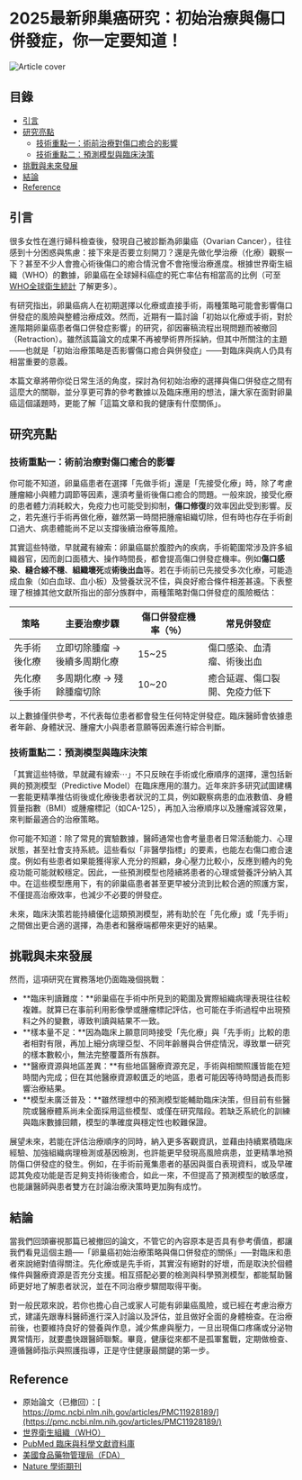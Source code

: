 # 2025最新卵巢癌研究：初始治療與傷口併發症，你一定要知道！
![Article cover](https://i.imgur.com/oOxC7Vp.png)

## 目錄

* [引言](#introduction)
* [研究亮點](#highlights)  
   * [技術重點一：術前治療對傷口癒合的影響](#tech1)  
   * [技術重點二：預測模型與臨床決策](#tech2)
* [挑戰與未來發展](#future-work)
* [結論](#conclusion)
* [Reference](#reference)

## 引言
<a id="introduction"></a>

很多女性在進行婦科檢查後，發現自己被診斷為卵巢癌（Ovarian Cancer），往往感到十分困惑與焦慮：接下來是否要立刻開刀？還是先做化學治療（化療）觀察一下？甚至不少人會擔心術後傷口的癒合情況會不會拖慢治療進度。根據世界衛生組織（WHO）的數據，卵巢癌在全球婦科癌症的死亡率佔有相當高的比例（可至 [WHO全球衛生統計](https://www.who.int/) 了解更多）。

有研究指出，卵巢癌病人在初期選擇以化療或直接手術，兩種策略可能會影響傷口併發症的風險與整體治療成效。然而，近期有一篇討論「初始以化療或手術，對於進階期卵巢癌患者傷口併發症影響」的研究，卻因審稿流程出現問題而被撤回（Retraction）。雖然該篇論文的成果不再被學術界所採納，但其中所關注的主題——也就是「初始治療策略是否影響傷口癒合與併發症」——對臨床與病人仍具有相當重要的意義。

本篇文章將帶你從日常生活的角度，探討為何初始治療的選擇與傷口併發症之間有這麼大的關聯，並分享更可靠的參考數據以及臨床應用的想法，讓大家在面對卵巢癌這個議題時，更能了解「這篇文章和我的健康有什麼關係」。

## 研究亮點
<a id="highlights"></a>

### 技術重點一：術前治療對傷口癒合的影響

你可能不知道，卵巢癌患者在選擇「先做手術」還是「先接受化療」時，除了考慮腫瘤縮小與體力調節等因素，還須考量術後傷口癒合的問題。一般來說，接受化療的患者體力消耗較大，免疫力也可能受到抑制，**傷口修復**的效率因此受到影響。反之，若先進行手術再做化療，雖然第一時間把腫瘤組織切除，但有時也存在手術創口過大、病患體能尚不足以支撐後續治療等風險。

其實這些特徵，早就藏有線索：卵巢癌屬於腹腔內的疾病，手術範圍常涉及許多組織器官，因而創口面積大、操作時間長，都會提高傷口併發症機率。例如**傷口感染**、**縫合線不穩**、**組織壞死**或**術後出血**等。若在手術前已先接受多次化療，可能造成血象（如白血球、血小板）及營養狀況不佳，與良好癒合條件相差甚遠。下表整理了根據其他文獻所指出的部分族群中，兩種策略對傷口併發症的風險概估：

| 策略     | 主要治療步驟           | 傷口併發症機率（％） | 常見併發症           |
| ------ | ---------------- | ---------- | --------------- |
| 先手術後化療 | 立即切除腫瘤 → 後續多周期化療 | 15\~25     | 傷口感染、血清瘤、術後出血   |
| 先化療後手術 | 多周期化療 → 殘餘腫瘤切除   | 10\~20     | 癒合延遲、傷口裂開、免疫力低下 |

以上數據僅供參考，不代表每位患者都會發生任何特定併發症。臨床醫師會依據患者年齡、身體狀況、腫瘤大小與患者意願等因素進行綜合判斷。

### 技術重點二：預測模型與臨床決策

「其實這些特徵，早就藏有線索⋯」不只反映在手術或化療順序的選擇，還包括新興的預測模型（Predictive Model）在臨床應用的潛力。近年來許多研究試圖建構一套能更精準推估術後或化療後患者狀況的工具，例如觀察病患的血液數值、身體質量指數（BMI）或腫瘤標記（如CA-125），再加入治療順序以及腫瘤減容效果，來判斷最適合的治療策略。

你可能不知道：除了常見的實驗數據，醫師通常也會考量患者日常活動能力、心理狀態，甚至社會支持系統。這些看似「非醫學指標」的要素，也能左右傷口癒合速度。例如有些患者如果能獲得家人充分的照顧，身心壓力比較小，反應到體內的免疫功能可能就較穩定。因此，一些預測模型也陸續將患者的心理或營養評分納入其中。在這些模型應用下，有的卵巢癌患者甚至更早被分流到比較合適的照護方案，不僅提高治療效率，也減少不必要的併發症。

未來，臨床決策若能持續優化這類預測模型，將有助於在「先化療」或「先手術」之間做出更合適的選擇，為患者和醫療端都帶來更好的結果。

## 挑戰與未來發展
<a id="future-work"></a>

然而，這項研究在實務落地仍面臨幾個挑戰：

* **臨床判讀難度：**卵巢癌在手術中所見到的範圍及實際組織病理表現往往較複雜。就算已在事前利用影像學或腫瘤標記評估，也可能在手術過程中出現預料之外的變數，導致判讀與結果不一致。
* **樣本量不足：**因為臨床上願意同時接受「先化療」與「先手術」比較的患者相對有限，再加上細分病理亞型、不同年齡層與合併症情況，導致單一研究的樣本數較小，無法完整覆蓋所有族群。
* **醫療資源與地區差異：**有些地區醫療資源充足，手術與相關照護皆能在短時間內完成；但在其他醫療資源較匱乏的地區，患者可能因等待時間過長而影響治療結果。
* **模型未廣泛普及：**雖然理想中的預測模型能輔助臨床決策，但目前有些醫院或醫療體系尚未全面採用這些模型、或僅在研究階段。若缺乏系統化的訓練與臨床數據回饋，模型的準確度與穩定性也較難保證。

展望未來，若能在評估治療順序的同時，納入更多客觀資訊，並藉由持續累積臨床經驗、加強組織病理檢測或基因檢測，也許能更早發現高風險病患，並更精準地預防傷口併發症的發生。例如，在手術前蒐集患者的基因與蛋白表現資料，或及早確認其免疫功能是否足夠支持術後癒合，如此一來，不但提高了預測模型的敏感度，也能讓醫師與患者雙方在討論治療決策時更加胸有成竹。

## 結論
<a id="conclusion"></a>

當我們回頭審視那篇已被撤回的論文，不管它的內容原本是否具有參考價值，都讓我們看見這個主題──「卵巢癌初始治療策略與傷口併發症的關係」──對臨床和患者來說絕對值得關注。先化療或是先手術，其實沒有絕對的好壞，而是取決於個體條件與醫療資源是否充分支援。相互搭配必要的檢測與科學預測模型，都能幫助醫師更好地了解患者狀況，並在不同治療步驟間取得平衡。

對一般民眾來說，若你也擔心自己或家人可能有卵巢癌風險，或已經在考慮治療方式，建議先跟專科醫師進行深入討論以及評估，並且做好全面的身體檢查。在治療前後，也要維持良好的營養與作息，減少焦慮與壓力，一旦出現傷口疼痛或分泌物異常情形，就要盡快跟醫師聯繫。畢竟，健康從來都不是孤軍奮戰，定期做檢查、遵循醫師指示與照護指導，正是守住健康最關鍵的第一步。

## Reference
<a id="reference"></a>

* 原始論文（已撤回）：[ https://pmc.ncbi.nlm.nih.gov/articles/PMC11928189/](https://pmc.ncbi.nlm.nih.gov/articles/PMC11928189/)
* [世界衛生組織（WHO） ](https://www.who.int/)
* [PubMed 臨床與科學文獻資料庫](https://pubmed.ncbi.nlm.nih.gov/)
* [美國食品藥物管理局（FDA）](https://www.fda.gov/)
* [Nature 學術期刊](https://www.nature.com/)